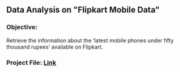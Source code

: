 ## Data Analysis on "Flipkart Mobile Data"
### Objective:
Retrieve the information about the ‘latest mobile phones under fifty thousand rupees’ available on Flipkart.

### Project File: [Link](https://nbviewer.org/github/PravinKumarPathak/Data-Analysis-Project1/blob/main/%27Flipkart%20Mobile%27%20Data%20Analysis.ipynb)

